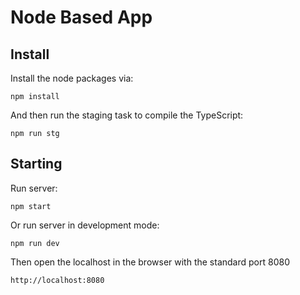 # Node Based App

## Install
Install the node packages via:
```properties
npm install
```  
And then run the staging task to compile the TypeScript:
```properties
npm run stg
```  
## Starting

Run server:
```properties
npm start
```  
Or run server in development mode:
```properties
npm run dev
```  
Then open the localhost in the browser with the standard port 8080
```properties
http://localhost:8080
```  